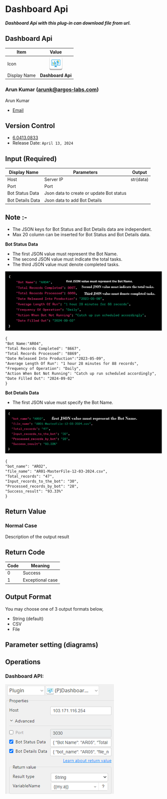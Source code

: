 # Dashboard Api

***Dashboard Api with this plug-in can download file from url.***



## Dashboard Api
| Item         |           Value            |
|--------------|:--------------------------:|
| Icon         | ![Dashboard Api](icon.png) |
| Display Name |     **Dashboard Api**      |

### Arun Kumar (arunk@argos-labs.com)

Arun Kumar
* [Email](mailto:arunk@argos-labs.com) 
 
## Version Control 
* [6.0413.0833](setup.yaml)
* Release Date: `April 13, 2024`

## Input (Required)
| Display Name     | Parameters                               | Output    |
|------------------|------------------------------------------|-----------|
| Host             | Server IP                                | str(data) |
| Port             | Port                                     |           |
| Bot Status Data  | Json data to create or update Bot status |           |
| Bot Details Data | Json data to add Bot Details             |           |                              | str(data) |


## Note :-
* The JSON keys for Bot Status and Bot Details data are independent.
* Max 20 column can be inserted for Bot Status and Bot Details data.

**Bot Status Data**
* The first JSON value must represent the Bot Name.
* The second JSON value must indicate the total tasks.
* The third JSON value must denote completed tasks.

![Dashboard Api Input Data](README_3.png) 

```
{
"Bot Name:"AR04",
"Total Records Completed": "8667",
"Total Records Processed": "8869", 
"Date Released Into Production":"2023-05-09",
"Average Length Of Run": "1 hour 28 minutes for 88 records",
"Frequency of Operation": "Daily",
"Action When Bot Not Running": "Catch up run scheduled accordingly", 
"Date Filled Out": "2024-09-02"
}
```

**Bot Details Data**
* The first JSON value must specify the Bot Name.

![Dashboard Api Input Data](README_2.png)

```
{
"bot_name": "ARO2", 
"file_name": "AR01-MasterFile-12-03-2024.csv",
"Total_records": "47",
"Input_records_to_the_bot": "30",
"Processed_records_by_bot": "28",
"Success_result": "93.33%"
}
```


## Return Value

### Normal Case
Description of the output result

## Return Code
| Code | Meaning                      |
|------|------------------------------|
| 0    | Success                      |
| 1    | Exceptional case             |

## Output Format
You may choose one of 3 output formats below,

<ul>
  <li>String (default)</li>
  <li>CSV</li>
  <li>File</li>
</ul>  


## Parameter setting (diagrams)

## Operations

### Dashboard API:

![Dashboard Api Input Data](README_1.png)
